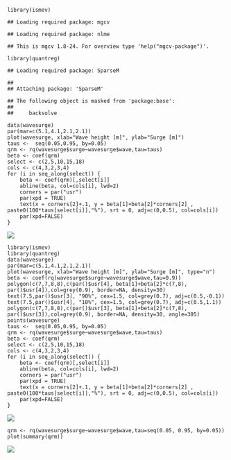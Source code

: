     library(ismev)

    ## Loading required package: mgcv

    ## Loading required package: nlme

    ## This is mgcv 1.8-24. For overview type 'help("mgcv-package")'.

    library(quantreg)

    ## Loading required package: SparseM

    ## 
    ## Attaching package: 'SparseM'

    ## The following object is masked from 'package:base':
    ## 
    ##     backsolve

    data(wavesurge)
    par(mar=c(5.1,4.1,2.1,2.1))
    plot(wavesurge, xlab="Wave height [m]", ylab="Surge [m]")
    taus <-  seq(0.05,0.95, by=0.05)
    qrm <- rq(wavesurge$surge~wavesurge$wave,tau=taus)
    beta <- coef(qrm)
    select <- c(2,5,10,15,18)
    cols <- c(4,3,2,3,4)
    for (i in seq_along(select)) {
        beta <- coef(qrm)[,select[i]]
        abline(beta, col=cols[i], lwd=2)
        corners = par("usr") 
        par(xpd = TRUE) 
        text(x = corners[2]+.1, y = beta[1]+beta[2]*corners[2] , paste0(100*taus[select[i]],"%"), srt = 0, adj=c(0,0.5), col=cols[i])
        par(xpd=FALSE)
    }

<img src="quantreg_files/figure-markdown_strict/unnamed-chunk-1-1.png" width=".45\textwidth" />

    library(ismev)
    library(quantreg)
    data(wavesurge)
    par(mar=c(5.1,4.1,2.1,2.1))
    plot(wavesurge, xlab="Wave height [m]", ylab="Surge [m]", type="n")
    beta <- coef(rq(wavesurge$surge~wavesurge$wave,tau=0.9))
    polygon(c(7,7,8,8),c(par()$usr[4], beta[1]+beta[2]*c(7,8), par()$usr[4]),col=grey(0.9), border=NA, density=30)
    text(7.5,par()$usr[3], "90%", cex=1.5, col=grey(0.7), adj=c(0.5,-0.1))
    text(7.5,par()$usr[4], "10%", cex=1.5, col=grey(0.7), adj=c(0.5,1.1))
    polygon(c(7,7,8,8),c(par()$usr[3], beta[1]+beta[2]*c(7,8), par()$usr[3]),col=grey(0.9), border=NA, density=30, angle=305)
    points(wavesurge)
    taus <-  seq(0.05,0.95, by=0.05)
    qrm <- rq(wavesurge$surge~wavesurge$wave,tau=taus)
    beta <- coef(qrm)
    select <- c(2,5,10,15,18)
    cols <- c(4,3,2,3,4)
    for (i in seq_along(select)) {
        beta <- coef(qrm)[,select[i]]
        abline(beta, col=cols[i], lwd=2)
        corners = par("usr") 
        par(xpd = TRUE) 
        text(x = corners[2]+.1, y = beta[1]+beta[2]*corners[2] , paste0(100*taus[select[i]],"%"), srt = 0, adj=c(0,0.5), col=cols[i])
        par(xpd=FALSE)
    }

<img src="quantreg_files/figure-markdown_strict/unnamed-chunk-2-1.png" width=".45\textwidth" />

    qrm <- rq(wavesurge$surge~wavesurge$wave,tau=seq(0.05, 0.95, by=0.05))
    plot(summary(qrm))

<img src="quantreg_files/figure-markdown_strict/unnamed-chunk-3-1.png" width=".45\textwidth" />
